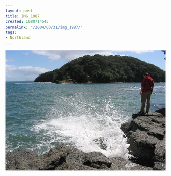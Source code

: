 ```yaml
---
layout: post
title: IMG_1987
created: 1080714543
permalink: "/2004/03/31/img_1987/"
tags:
- Northland
---
```


<img src="/image/images/img_1987-508.jpg"/>

